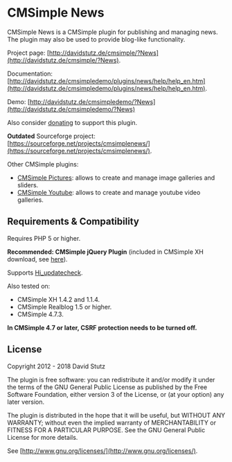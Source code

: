 # CMSimple News

CMSimple News is a CMSimple plugin for publishing and managing news. The plugin may also be used to provide blog-like functionality.

Project page: [http://davidstutz.de/cmsimple/?News](http://davidstutz.de/cmsimple/?News).

Documentation: [http://davidstutz.de/cmsimpledemo/plugins/news/help/help_en.htm](http://davidstutz.de/cmsimpledemo/plugins/news/help/help_en.htm).

Demo: [http://davidstutz.de/cmsimpledemo/?News](http://davidstutz.de/cmsimpledemo/?News)

Also consider [donating](http://davidstutz.de/donate/) to support this plugin.

**Outdated** Sourceforge project: [https://sourceforge.net/projects/cmsimplenews/](https://sourceforge.net/projects/cmsimplenews/).

Other CMSimple plugins:

* [CMSimple Pictures](https://github.com/davidstutz/cmsimple-pictures): allows to create and manage image galleries and sliders.
* [CMSimple Youtube](https://github.com/davidstutz/cmsimple-youtube): allows to create and manage youtube video galleries.

## Requirements & Compatibility

Requires PHP 5 or higher.

**Recommended: CMSimple jQuery Plugin** (included in CMSimple XH download, see [here](http://www.cmsimple-xh.org/?CMSimple_XH:Plugins)).

Supports [Hi_updatecheck](http://cmsimple.holgerirmler.de/en/?Plugins:UpdateCheck).

Also tested on:

* CMSimple XH 1.4.2 and 1.1.4.
* CMSimple Realblog 1.5 or higher.
* CMSimple 4.7.3.

**In CMSimple 4.7 or later, CSRF protection needs to be turned off.**

## License

Copyright 2012 - 2018 David Stutz

The plugin is free software: you can redistribute it and/or modify it under the terms of the GNU General Public License as published by the Free Software Foundation, either version 3 of the License, or (at your option) any later version.

The plugin is distributed in the hope that it will be useful, but WITHOUT ANY WARRANTY; without even the implied warranty of MERCHANTABILITY or FITNESS FOR A PARTICULAR PURPOSE. See the GNU General Public License for more details.

See [http://www.gnu.org/licenses/](http://www.gnu.org/licenses/).
